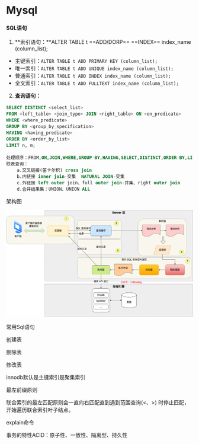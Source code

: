 # Mysql



#### SQL语句

1. **索引语句：**ALTER TABLE t ==ADD/DORP== ==INDEX== index_name (column_list);

- 主键索引：`ALTER TABLE t ADD PRIMARY KEY (column_list);`
- 唯一索引：`ALTER TABLE t ADD UNIQUE index_name (column_list);`
- 普通索引：`ALTER TABLE t ADD INDEX index_name (column_list); `
- 全文索引：`ALTER TABLE t ADD FULLTEXT index_name (column_list);`

2. **查询语句：**

```sql
SELECT DISTINCT <select_list>
FROM <left_table> <join_type> JOIN <right_table> ON <on_predicate>
WHERE <where_predicate>
GROUP BY <group_by_specification>
HAVING <having_predicate>
ORDER BY <order_by_list>
LIMIT n, m;

处理顺序：FROM,ON,JOIN,WHERE,GROUP-BY,HAVING,SELECT,DISTINCT,ORDER-BY,LIMIT;
联表查询：
    a.交叉链接(笛卡尔积) cross join
    b.内链接 inner join-交集  NATURAL JOIN-交集
    c.外链接 left outer join、full outer join-并集、right outer join
    d.合并结果集：UNION、UNION ALL
```



架构图

![查询语句执行流程](Mysql.assets/mysql查询流程.png)

常用Sql语句

创建表

删除表

修改表



innodb默认是主键索引是聚集索引



最左前缀原则



联合索引的最左匹配原则会一直向右匹配直到遇到范围查询(<、>) 时停止匹配，开始遍历联合索引叶子结点。



explain命令





事务的特性ACID：原子性、一致性、隔离型、持久性